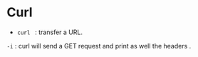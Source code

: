 # Curl 

* ```curl ``` : transfer a URL.

```-i``` : curl will send a GET request and print as well the headers .

